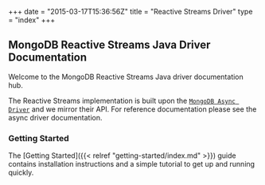 +++
date = "2015-03-17T15:36:56Z"
title = "Reactive Streams Driver"
type = "index"
+++

## MongoDB Reactive Streams Java Driver Documentation

Welcome to the MongoDB Reactive Streams Java driver documentation hub.

The Reactive Streams implementation is built upon the 
[`MongoDB Async Driver`](http://mongodb.github.io/mongo-java-driver/3.0/driver-async) and we mirror their API. 
For reference documentation please see the async driver documentation.


### Getting Started

The [Getting Started]({{< relref "getting-started/index.md" >}}) guide contains installation instructions
and a simple tutorial to get up  and running quickly.

